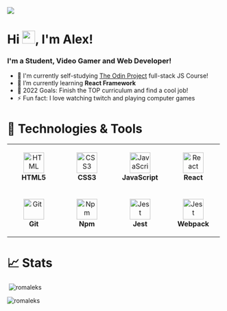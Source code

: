 <!-- <h1 align="center">Hi 👋, I'm Alex</h1>
<h3 align="center">I'm a Student, Video Gamer and Web Developer!</h3>

- 🔭 I'm currently self-studying [The Odin Project][course] full-stack JS Course!
- 🌱 I’m currently learning **JavaScript**
- 🥅 2022 Goals: Finish the TOP curriculum and find a cool job!
- ⚡ Fun fact: I love watching twitch and playing computer games

<h3 align="left">Connect with me:</h3>
<p align="left">
<a href="https://stackoverflow.com/users/19660758" target="blank"><img align="center" src="https://raw.githubusercontent.com/rahuldkjain/github-profile-readme-generator/master/src/images/icons/Social/stack-overflow.svg" alt="19660758" height="30" width="40" /></a>
<a href="https://www.youtube.com/channel/UCmg-aA2km54eiNEBMBLnFpQ" target="blank"><img align="center" src="https://raw.githubusercontent.com/rahuldkjain/github-profile-readme-generator/master/src/images/icons/Social/youtube.svg" alt="kraze" height="30" width="40" /></a>
</p>

<h3 align="left">Languages and Tools:</h3>
<p align="left"> <a href="https://www.w3.org/html/" target="_blank" rel="noreferrer"> <img src="https://raw.githubusercontent.com/devicons/devicon/master/icons/html5/html5-original-wordmark.svg" alt="html5" width="40" height="40"/> </a> <a href="https://www.w3schools.com/css/" target="_blank" rel="noreferrer"> <img src="https://raw.githubusercontent.com/devicons/devicon/master/icons/css3/css3-original-wordmark.svg" alt="css3" width="40" height="40"/> </a> <a href="https://developer.mozilla.org/en-US/docs/Web/JavaScript" target="_blank" rel="noreferrer"> <img src="https://raw.githubusercontent.com/devicons/devicon/master/icons/javascript/javascript-original.svg" alt="javascript" width="40" height="40"/> </a> <a href="https://sass-lang.com" target="_blank" rel="noreferrer"> <img src="https://raw.githubusercontent.com/devicons/devicon/master/icons/sass/sass-original.svg" alt="sass" width="40" height="40"/> </a> <a href="https://webpack.js.org" target="_blank" rel="noreferrer"> <img src="https://raw.githubusercontent.com/devicons/devicon/d00d0969292a6569d45b06d3f350f463a0107b0d/icons/webpack/webpack-original-wordmark.svg" alt="webpack" width="40" height="40"/> </a> <a href="https://git-scm.com/" target="_blank" rel="noreferrer"> <img src="https://www.vectorlogo.zone/logos/git-scm/git-scm-icon.svg" alt="git" width="40" height="40"/> </a> <a href="https://www.gnu.org/software/bash/" target="_blank" rel="noreferrer"> <img src="https://www.vectorlogo.zone/logos/gnu_bash/gnu_bash-icon.svg" alt="bash" width="40" height="40"/> </a> </p>

<p>&nbsp;<img align="center" src="https://github-readme-stats.vercel.app/api?username=romaleks&show_icons=true&theme=algolia&locale=en" alt="romaleks" /></p>

<p><img align="center" src="https://github-readme-streak-stats.herokuapp.com/?user=romaleks&theme=algolia" alt="romaleks" /></p>
 -->

<img src="./header.png" />

# Hi <img src="https://raw.githubusercontent.com/MartinHeinz/MartinHeinz/master/wave.gif" width="30px" height="30px">, I'm Alex!

  <div align="justify">
    <strong>
      <h3>I'm a Student, Video Gamer and Web Developer!</h3>
    </strong>
  </div>

- 🔭 I'm currently self-studying [The Odin Project][course] full-stack JS Course!
- 🌱 I’m currently learning **React Framework**
- 🥅 2022 Goals: Finish the TOP curriculum and find a cool job!
- ⚡ Fun fact: I love watching twitch and playing computer games

# 🔧 Technologies & Tools

<table align="center">
  <tr>
    <td align="center" height="108" width="108">
      <img
        src="https://cdn.jsdelivr.net/gh/devicons/devicon/icons/html5/html5-plain.svg"
        width="48"
        height="48"
        alt="HTML"
      />
      <br /><strong>HTML5</strong>
    </td>
    <td align="center" height="108" width="108">
      <img
        src="https://cdn.jsdelivr.net/gh/devicons/devicon/icons/css3/css3-plain.svg"
        width="48"
        height="48"
        alt="CSS3"
      />
      <br /><strong>CSS3</strong>
    </td>
    <td align="center" height="108" width="108">
      <img
        src="https://cdn.jsdelivr.net/gh/devicons/devicon/icons/javascript/javascript-plain.svg"
        width="48"
        height="48"
        alt="JavaScript"
      />
      <br /><strong>JavaScript</strong>
    </td>
    <td align="center" height="108" width="108">
      <img
        src="https://cdn.jsdelivr.net/gh/devicons/devicon/icons/react/react-original.svg"
        width="48"
        height="48"
        alt="React"
      />
      <br /><strong>React</strong>
    </td>
  </tr>
  <tr>
    <td align="center" height="108" width="108">
      <img
        src="https://cdn.jsdelivr.net/gh/devicons/devicon/icons/git/git-original.svg"
        width="48"
        height="48"
        alt="Git"
      />
      <br /><strong>Git</strong>
    </td>
    <td align="center" height="108" width="108">
      <img
        src="https://cdn.jsdelivr.net/gh/devicons/devicon/icons/npm/npm-original-wordmark.svg"
        width="48"
        height="48"
        alt="Npm"
      />
      <br /><strong>Npm</strong>
    </td>
    <td align="center" height="108" width="108">
      <img
        src="https://cdn.jsdelivr.net/gh/devicons/devicon/icons/jest/jest-plain.svg"
        width="48"
        height="48"
        alt="Jest"
      />
      <br /><strong>Jest</strong>
    </td>
    <td align="center" height="108" width="108">
      <img
        src="https://cdn.jsdelivr.net/gh/devicons/devicon/icons/webpack/webpack-original.svg"
        width="48"
        height="48"
        alt="Jest"
      />
      <br /><strong>Webpack</strong>
    </td>
  </tr>
</table>
  
  # 📈 Stats
  <p>&nbsp;<img align="center" src="https://github-readme-stats.vercel.app/api?username=romaleks&show_icons=true&theme=algolia&locale=en" alt="romaleks" /></p>

  <p><img align="center" src="https://github-readme-streak-stats.herokuapp.com/?user=romaleks&theme=algolia" alt="romaleks" /></p>

[course]: https://www.theodinproject.com/

<!--
Here are some ideas to get you started:

- 🔭 I’m currently working on ...
- 🌱 I’m currently learning ...
- 👯 I’m looking to collaborate on ...
- 🤔 I’m looking for help with ...
- 💬 Ask me about ...
- 📫 How to reach me: ...
- 😄 Pronouns: ...
- ⚡ Fun fact: ...
-->
